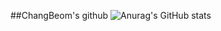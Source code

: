 ##ChangBeom's github
![Anurag's GitHub stats](https://github-readme-stats.vercel.app/api?username=JeongChangBeom&show_icons=true&theme=radical)
